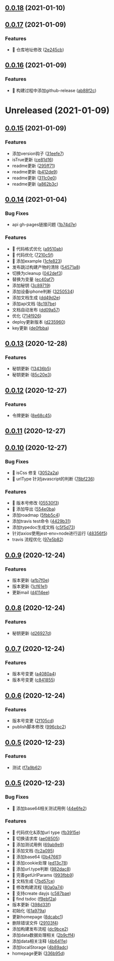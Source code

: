<a name="0.0.18"></a>
## [0.0.18](https://github.com/unity-template/utils/compare/v0.0.17...v0.0.18) (2021-01-10)



<a name="0.0.17"></a>
## [0.0.17](https://github.com/unity-template/utils/compare/v0.0.16...v0.0.17) (2021-01-09)


### Features

* 🎸 仓库地址修改 ([2e245cb](https://github.com/unity-template/utils/commit/2e245cb))



<a name="0.0.16"></a>
## [0.0.16](https://github.com/unity-template/utils/compare/v0.0.15...v0.0.16) (2021-01-09)


### Features

* 🎸 构建过程中添加github-release ([ab88f2c](https://github.com/unity-template/utils/commit/ab88f2c))



# Unreleased (2021-01-09)



## [0.0.15](https://github.com/unity-template/utils/compare/v0.0.14...v0.0.15) (2021-01-09)


### Features

* 添加version钩子 ([31eefe7](https://github.com/unity-template/utils/commit/31eefe7f8364da6e19714453c84ff64859507fa9))
* isTrue更新 ([ce81d16](https://github.com/unity-template/utils/commit/ce81d1679b3dbbb88da2cc8d71d4714188e4d65d))
* readme更新 ([295ff71](https://github.com/unity-template/utils/commit/295ff71fdd9079903d2b03a36f286952f4d24962))
* readme更新 ([b412de9](https://github.com/unity-template/utils/commit/b412de903491e5a4d916ae75647ac3b01fe4c220))
* readme更新 ([311c0e0](https://github.com/unity-template/utils/commit/311c0e08b4b1a9fb46f87c7e4731e9bed876f1b9))
* readme更新 ([a862b3c](https://github.com/unity-template/utils/commit/a862b3c9a8652e4c373c56113ddbd7eb339bce8a))



## [0.0.14](https://github.com/unity-template/utils/compare/v0.0.13...v0.0.14) (2021-01-04)


### Bug Fixes

* api gh-pages链接问题 ([1b74d7e](https://github.com/unity-template/utils/commit/1b74d7e463f4b4d72429958529e46a662659855b))


### Features

* 🎸 代码格式优化 ([a9510ab](https://github.com/unity-template/utils/commit/a9510abe4d6bdfd42a97f6312ac87106baa4d4cc))
* 🎸 代码优化 ([7210c5f](https://github.com/unity-template/utils/commit/7210c5f4c895cbaa3aca5177502baa27c7c9c748))
* 🎸 添加example ([1cfe823](https://github.com/unity-template/utils/commit/1cfe823f3bae2e1be288fac34336b7863ea0b21f))
* 发布跳过构建产物的清除 ([54571a8](https://github.com/unity-template/utils/commit/54571a8e825fa9506e0a8f2e236ee29305294105))
* 切换为cleanup ([042def3](https://github.com/unity-template/utils/commit/042def38d468c2406aee1fd6bbbd7630a69c293d))
* 替换为变量 ([ec40af7](https://github.com/unity-template/utils/commit/ec40af76dc64a732b6d695ec4685c0c386be1f5e))
* 添加秘钥 ([3c89719](https://github.com/unity-template/utils/commit/3c897192c909f470c6b7e6f804ac22a30ae602d7))
* 添加设备iphone判断 ([3250534](https://github.com/unity-template/utils/commit/3250534de3c96e31fb1661840c8e63571bb5d5bd))
* 添加文档生成 ([dd49d2e](https://github.com/unity-template/utils/commit/dd49d2e99be4aa7eaede6bc40d1b10cdbf660624))
* 添加api文档 ([8c197be](https://github.com/unity-template/utils/commit/8c197be823a7026d714a5e9c156c2329db765a7f))
* 文档自动发布 ([dd09a57](https://github.com/unity-template/utils/commit/dd09a57ea406348ae8365247d8d011dcfaedb30f))
* 优化 ([714f926](https://github.com/unity-template/utils/commit/714f926709ef29b7c89169bfae73e9bd27eb64c0))
* deploy更新版本 ([d235960](https://github.com/unity-template/utils/commit/d23596069c8ee0f84e61c1375e8c55420851ae59))
* key更新 ([de0fbba](https://github.com/unity-template/utils/commit/de0fbbac0df6ac26455dec08dd1c69165bd1f5b1))



## [0.0.13](https://github.com/unity-template/utils/compare/v0.0.12...v0.0.13) (2020-12-28)


### Features

* 秘钥更新 ([13436b5](https://github.com/unity-template/utils/commit/13436b507c04dc418d7c4e87763cb32ab0878937))
* 秘钥更新 ([85c20e3](https://github.com/unity-template/utils/commit/85c20e3a3c8ac59a2eed502d32f6cff2148da40d))



## [0.0.12](https://github.com/unity-template/utils/compare/v0.0.11...v0.0.12) (2020-12-27)


### Features

* 令牌更新 ([8e68c45](https://github.com/unity-template/utils/commit/8e68c458fdfcd3f9a809c456e65f4ed77245159c))



## [0.0.11](https://github.com/unity-template/utils/compare/v0.0.10...v0.0.11) (2020-12-27)



## [0.0.10](https://github.com/unity-template/utils/compare/v0.0.9...v0.0.10) (2020-12-27)


### Bug Fixes

* 🐛 isCss 修复 ([3052a2a](https://github.com/unity-template/utils/commit/3052a2a604a60d78e58df5c6588cd16679ad6700))
* 🐛 urlType 针对javascript的判断 ([78bf236](https://github.com/unity-template/utils/commit/78bf236d926a88d2fae573d29f2c1c5fe80cb69a))


### Features

* 🎸 版本号修改 ([05530f3](https://github.com/unity-template/utils/commit/05530f3a85b758250ec485c02a48f2dfcc17fb56))
* 🎸 添加导出 ([554e0ba](https://github.com/unity-template/utils/commit/554e0ba49ae884f463724bfaaf08f422b231fea3))
* 添加roadmap ([5fbb5c4](https://github.com/unity-template/utils/commit/5fbb5c48e8223ef2562f7664df567e885a4ffad8))
* 添加travis test命令 ([4429b31](https://github.com/unity-template/utils/commit/4429b31c56a079b1da376ff8b710bab2b8110db5))
* 添加typedoc生成文档 ([c5f5d73](https://github.com/unity-template/utils/commit/c5f5d7357557fcd22a56a826e695374f4165a67d))
* 针对axios使用jest-env=node进行运行 ([48356f5](https://github.com/unity-template/utils/commit/48356f5d8e47d24371101a5feb22fc8263bbad8a))
* travis 流程优化 ([97e5b82](https://github.com/unity-template/utils/commit/97e5b8250745f1f03cde7426c251e44bdda0957a))



## [0.0.9](https://github.com/unity-template/utils/compare/v0.0.8...v0.0.9) (2020-12-24)


### Features

* 版本更新 ([afb7f0e](https://github.com/unity-template/utils/commit/afb7f0e6f6285ab6cd585a025cce0bfd78e785a9))
* 版本更新 ([1cf61e1](https://github.com/unity-template/utils/commit/1cf61e1b35564d1a8b56b2d7a5869ef3a304e879))
* 更新mail ([d4114ee](https://github.com/unity-template/utils/commit/d4114ee2df637319e7b32babdef1e9aad0aa6330))



## [0.0.8](https://github.com/unity-template/utils/compare/v0.0.7...v0.0.8) (2020-12-24)


### Features

* 秘钥更新 ([d26927d](https://github.com/unity-template/utils/commit/d26927ddf69782cc0ca9f6623594b34a21f3b08d))



## [0.0.7](https://github.com/unity-template/utils/compare/v0.0.6...v0.0.7) (2020-12-24)


### Features

* 版本号变更 ([a4080a4](https://github.com/unity-template/utils/commit/a4080a43e0c847ee3a95f689fab92d90ba45cd49))
* 版本号变更 ([c841855](https://github.com/unity-template/utils/commit/c841855d398fe5242fb120e6c0720e011893a050))



## [0.0.6](https://github.com/unity-template/utils/compare/v0.0.5...v0.0.6) (2020-12-24)


### Features

* 版本号变更 ([2f105cd](https://github.com/unity-template/utils/commit/2f105cd03cb013444221fe858c402ae215117fee))
* publish脚本修改 ([996cbc2](https://github.com/unity-template/utils/commit/996cbc2b52ebbd61dd5e4fa49ffac23a9b2b3908))



## [0.0.5](https://github.com/unity-template/utils/compare/0.0.5...v0.0.5) (2020-12-23)


### Features

* 测试 ([f7a9b62](https://github.com/unity-template/utils/commit/f7a9b623fa567ee4ecf9cd067fe83dcadd9e5d88))



## [0.0.5](https://github.com/unity-template/utils/compare/61a979aa4cdc7870051a6173e0456ca9dd408eb9...0.0.5) (2020-12-23)


### Bug Fixes

* 🐛 添加base64相关测试用例 ([44e6fe2](https://github.com/unity-template/utils/commit/44e6fe279101e15ba64b2a856ad95e10bb7dc199))


### Features

* 🎸 代码优化&添加url type ([fb3915e](https://github.com/unity-template/utils/commit/fb3915ea00e0819336631bea920aba58e19c123e))
* 🎸 切换请求库 ([ae08505](https://github.com/unity-template/utils/commit/ae0850504fa3a842bb1d2908a33401614567a7dc))
* 🎸 添加测试用例 ([69ab9e9](https://github.com/unity-template/utils/commit/69ab9e91a10505356a5297d240406d07dc7b57e2))
* 🎸 添加文档 ([fc2a095](https://github.com/unity-template/utils/commit/fc2a095283c71b9e27598197d9b6c0a2a765aa38))
* 🎸 添加base64 ([0b47661](https://github.com/unity-template/utils/commit/0b47661e468f961306365eef5567f6ca2c76cf9f))
* 🎸 添加cookie处理 ([ed13c78](https://github.com/unity-template/utils/commit/ed13c78c51b928e99ae9e310307a5a070adbb70a))
* 🎸 添加url.type判断 ([982dac8](https://github.com/unity-template/utils/commit/982dac8ea331aa4762d4446fb1d0aa38319b413b))
* 🎸 完善getUrlParams ([993fbb9](https://github.com/unity-template/utils/commit/993fbb9abbad030702f2b1f8826aada8aab3907a))
* 🎸 文档生成 ([7bd57ce](https://github.com/unity-template/utils/commit/7bd57ce9b2b4582c86c277cf87686c3c3b8e8b2c))
* 🎸 修改构建流程 ([80a0a74](https://github.com/unity-template/utils/commit/80a0a7458121c4d067cdc6a568dd1981396539a0))
* 🎸 支持create dayjs ([c587bae](https://github.com/unity-template/utils/commit/c587baecdcad11d776d8ec515fe78f09ca24865d))
* 🎸 find tsdoc ([f9ebf2a](https://github.com/unity-template/utils/commit/f9ebf2a7baf2062a83113ea65ab421675236e28d))
* 版本更新 ([398d33f](https://github.com/unity-template/utils/commit/398d33f04db56f53fe0b78f9652045fce389de1c))
* 初始化 ([61a979a](https://github.com/unity-template/utils/commit/61a979aa4cdc7870051a6173e0456ca9dd408eb9))
* 更新homepage ([8dcabc1](https://github.com/unity-template/utils/commit/8dcabc15bc26b03479b6e75907214fc7bc3f9455))
* 删除错误文件 ([29103f4](https://github.com/unity-template/utils/commit/29103f48f7fdc634d9d342d5a1cea8e1b898777b))
* 添加构建发布流程 ([dc9bce2](https://github.com/unity-template/utils/commit/dc9bce26be73fe352fb58a170144d8c19e555a0c))
* 添加data数据处理相关 ([2b9cff4](https://github.com/unity-template/utils/commit/2b9cff46fdcec437974c0515a09ec6fb748dd153))
* 添加data相关注释 ([4b6411e](https://github.com/unity-template/utils/commit/4b6411efd0e9863ba8bb963424b4f7ad4cbd47f1))
* 添加localStorage ([4b89adc](https://github.com/unity-template/utils/commit/4b89adccc961b176537148ac2f4928e6b73fb37e))
* homepage更新 ([336b95d](https://github.com/unity-template/utils/commit/336b95d077fd55d4e52bfd5f865fe9b9aad7fd26))


